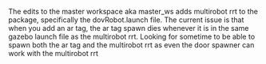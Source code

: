 The edits to the master workspace aka master_ws adds multirobot rrt to the package, specifically the dovRobot.launch file. The current issue is that when you add an ar tag, the ar tag spawn dies whenever it is in the same gazebo launch file as the multirobot rrt. Looking for sometime to be able to spawn both the ar tag and the multirobot rrt as even the door spawner can work with the multirobot rrt
